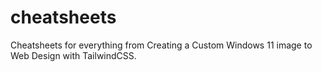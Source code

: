 # cheatsheets
Cheatsheets for everything from Creating a Custom Windows 11 image to Web Design with TailwindCSS.
